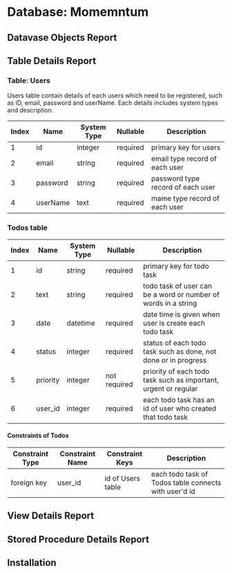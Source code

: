 # Database: Momemntum

## Datavase Objects Report

## Table Details Report

### Table: Users

Users table contain details of each users which need to be registered, such as ID, email, password and userName. Each details includes system types and description.

| Index | Name     | System Type | Nullable | Description                       |
| ----- | -------- | ----------- | -------- | --------------------------------- |
| 1     | id       | integer     | required | primary key for users             |
| 2     | email    | string      | required | email type record of each user    |
| 3     | password | string      | required | password type record of each user |
| 4     | userName | text        | required | mame type record of each user     |

### Todos table

| Index | Name     | System Type | Nullable     | Description                                                     |
| ----- | -------- | ----------- | ------------ | --------------------------------------------------------------- |
| 1     | id       | string      | required     | primary key for todo task                                       |
| 2     | text     | string      | required     | todo task of user can be a word or number of words in a string  |
| 3     | date     | datetime    | required     | date time is given when user is create each todo task           |
| 4     | status   | integer     | required     | status of each todo task such as done, not done or in progress  |
| 5     | priority | integer     | not required | priority of each todo task such as important, urgent or regular |
| 6     | user_id  | integer     | required     | each todo task has an id of user who created that todo task     |

#### Constraints of Todos

| Constraint Type | Constraint Name | Constraint Keys   | Description                                           |
| --------------- | --------------- | ----------------- | ----------------------------------------------------- |
| foreign key     | user_id         | id of Users table | each todo task of Todos table connects with user'd id |

## View Details Report

## Stored Procedure Details Report

## Installation
